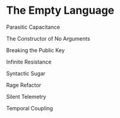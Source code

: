 # The Empty Language

Parasitic Capacitance

The Constructor of No Arguments

Breaking the Public Key

Infinite Resistance

Syntactic Sugar

Rage Refactor

Silent Telemetry

Temporal Coupling
